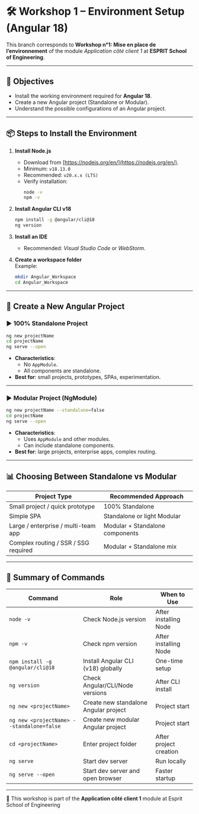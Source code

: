 # 🛠️ Workshop 1 – Environment Setup (Angular 18)

This branch corresponds to **Workshop n°1: Mise en place de l’environnement** of the module *Application côté client 1* at **ESPRIT School of Engineering**.

---

## 🎯 Objectives
- Install the working environment required for **Angular 18**.  
- Create a new Angular project (Standalone or Modular).  
- Understand the possible configurations of an Angular project.  

---

## 📦 Steps to Install the Environment

1. **Install Node.js**  
   - Download from [https://nodejs.org/en/](https://nodejs.org/en/).  
   - Minimum: `v18.13.0`  
   - Recommended: `v20.x.x (LTS)`  
   - Verify installation:  
     ```bash
     node -v
     npm -v
     ```

2. **Install Angular CLI v18**  
   ```bash
   npm install -g @angular/cli@18
   ng version
   ```

3. **Install an IDE**  
   - Recommended: *Visual Studio Code* or *WebStorm*.  

4. **Create a workspace folder**  
   Example:  
   ```bash
   mkdir Angular_Workspace
   cd Angular_Workspace
   ```

---

## 🚀 Create a New Angular Project

### ▶️ 100% Standalone Project
```bash
ng new projectName
cd projectName
ng serve --open
```

- **Characteristics**:  
  - No `AppModule`.  
  - All components are standalone.  
- **Best for**: small projects, prototypes, SPAs, experimentation.  

---

### ▶️ Modular Project (NgModule)
```bash
ng new projectName --standalone=false
cd projectName
ng serve --open
```

- **Characteristics**:  
  - Uses `AppModule` and other modules.  
  - Can include standalone components.  
- **Best for**: large projects, enterprise apps, complex routing.  

---

## 📊 Choosing Between Standalone vs Modular

| Project Type                          | Recommended Approach |
|---------------------------------------|-----------------------|
| Small project / quick prototype       | 100% Standalone       |
| Simple SPA                            | Standalone or light Modular |
| Large / enterprise / multi-team app   | Modular + Standalone components |
| Complex routing / SSR / SSG required  | Modular + Standalone mix |

---

## 📝 Summary of Commands

| Command                                | Role                                   | When to Use |
|----------------------------------------|----------------------------------------|-------------|
| `node -v`                              | Check Node.js version                  | After installing Node |
| `npm -v`                               | Check npm version                      | After installing Node |
| `npm install -g @angular/cli@18`       | Install Angular CLI (v18) globally     | One-time setup |
| `ng version`                           | Check Angular/CLI/Node versions        | After CLI install |
| `ng new <projectName>`                 | Create new standalone Angular project  | Project start |
| `ng new <projectName> --standalone=false` | Create new modular Angular project   | Project start |
| `cd <projectName>`                     | Enter project folder                   | After project creation |
| `ng serve`                             | Start dev server                       | Run locally |
| `ng serve --open`                      | Start dev server and open browser      | Faster startup |

---

🏫 This workshop is part of the **Application côté client 1** module at Esprit School of Engineering

